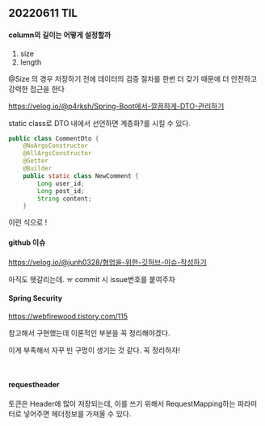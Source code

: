 ## 20220611 TIL

#### column의 길이는 어떻게 설정할까

1) size
2) length

@Size 의 경우 저장하기 전에 데이터의 검증 절차를 한번 더 갖기 때문에 더 안전하고 강력한 접근을 한다



<https://velog.io/@p4rksh/Spring-Boot에서-깔끔하게-DTO-관리하기>

static class로 DTO 내에서 선언하면 계층화?를 시킬 수 있다.



```java
public class CommentDto {
    @NoArgsConstructor
    @AllArgsConstructor
    @Getter
    @Builder
    public static class NewComment {
        Long user_id;
        Long post_id;
        String content;
    }
```

이런 식으로 !



#### github 이슈

<https://velog.io/@junh0328/협업을-위한-깃허브-이슈-작성하기>

아직도 헷갈리는데. ㅠ commit 시 issue번호를 붙여주자



#### Spring Security

https://webfirewood.tistory.com/115

참고해서 구현했는데 이론적인 부분을 꼭 정리해야겠다.

이게 부족해서 자꾸 빈 구멍이 생기는 것 같다. 꼭 정리하자!

​	



#### requestheader

토큰은 Header에 많이 저장되는데, 이를 쓰기 위해서 RequestMapping하는 파라미터로 넣어주면 헤더정보를 가져올 수 있다.
